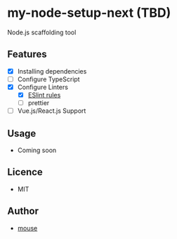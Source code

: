 # my-node-setup-next (TBD)

Node.js scaffolding tool

## Features

- [x] Installing dependencies
- [ ] Configure TypeScript
- [x] Configure Linters
  - [x] [ESlint rules](https://github.com/mouse484/eslint-config)
  - [ ] prettier
- [ ] Vue.js/React.js Support

## Usage
- Coming soon

## Licence
- MIT

## Author
- [mouse](https://github.com/mouse484)
